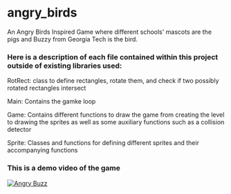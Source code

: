 # angry_birds

An Angry Birds Inspired Game where different schools' mascots are the pigs and Buzzy from Georgia Tech is the bird.

### Here is a description of each file contained within this project outside of existing libraries used:

RotRect: class to define rectangles, rotate them, and check if two possibly rotated rectangles intersect

Main: Contains the gamke loop 

Game: Contains different functions to draw the game from creating the level to drawing the sprites as well as some auxiliary functions such as a collision detector

Sprite: Classes and functions for defining different sprites and their accompanying functions

### This is a demo video of the game
[![Angry Buzz](https://github.com/user-attachments/assets/0ab24262-784d-4b7f-8dfa-80be08caaa52)](https://youtu.be/_KGwVSO_mTA )
